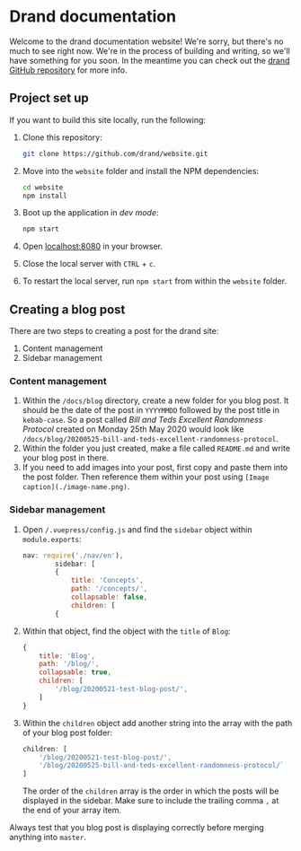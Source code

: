 # Drand documentation

Welcome to the drand documentation website! We're sorry, but there's no much to see right now. We're in the process of building and writing, so we'll have something for you soon. In the meantime you can check out the [drand GitHub repository](https://github.com/drand/drand) for more info.

## Project set up

If you want to build this site locally, run the following:

1. Clone this repository:

   ```bash
   git clone https://github.com/drand/website.git
   ```

1. Move into the `website` folder and install the NPM dependencies:

   ```bash
   cd website
   npm install
   ```

1. Boot up the application in _dev mode_:

   ```bash
   npm start
   ```

1. Open [localhost:8080](http://localhost:8080) in your browser.
1. Close the local server with `CTRL` + `c`.
1. To restart the local server, run `npm start` from within the `website` folder.

## Creating a blog post

There are two steps to creating a post for the drand site:

1. Content management
1. Sidebar management

### Content management

1. Within the `/docs/blog` directory, create a new folder for you blog post. It should be the date of the post in `YYYYMMDD` followed by the post title in `kebab-case`. So a post called _Bill and Teds Excellent Randomness Protocol_ created on Monday 25th May 2020 would look like `/docs/blog/20200525-bill-and-teds-excellent-randomness-protocol`.
1. Within the folder you just created, make a file called `README.md` and write your blog post in there.
1. If you need to add images into your post, first copy and paste them into the post folder. Then reference them within your post using `[Image caption](./image-name.png)`.

### Sidebar management

1. Open `/.vuepress/config.js` and find the `sidebar` object within `module.exports`:

   ```javascript
   nav: require('./nav/en'),
           sidebar: [
           {
               title: 'Concepts',
               path: '/concepts/',
               collapsable: false,
               children: [
           {
   ```

1. Within that object, find the object with the `title` of `Blog`:

   ```javascript
   {
       title: 'Blog',
       path: '/blog/',
       collapsable: true,
       children: [
           '/blog/20200521-test-blog-post/',
       ]
   }
   ```

1. Within the `children` object add another string into the array with the path of your blog post folder:

   ```javascript
   children: [
       '/blog/20200521-test-blog-post/',
       '/blog/20200525-bill-and-teds-excellent-randomness-protocol/`
   ]
   ```

   The order of the `children` array is the order in which the posts will be displayed in the sidebar. Make sure to include the trailing comma `,` at the end of your array item.

Always test that you blog post is displaying correctly before merging anything into `master`.
